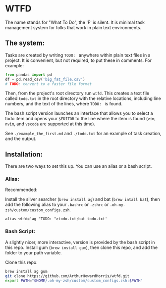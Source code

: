 # WTFD

The name stands for "What To Do", the 'F' is silent. It is minimal task
management system for folks that work in plain text environments.


## The system:

Tasks are created by writing `TODO: ` anywhere within plain text files in a
project. It is convenient,  but not required, to put these in comments. For
example:

```python 
from pandas import pd 
df = pd.read_csv('big_fat_file.csv')
# TODO: convert to a faster file format 
```

Then, from the project's root directory run `wtfd`. This creates a text file
called `todo.txt` in the root directory with the relative locations, including
line numbers, and the text of the lines, where `TODO: ` is found.

The bash script version launches an interface that allows you to select a todo item and opens your `$EDITOR` to the line where the item is found (`vim`, `nvim`, and `vscode` are supported at this time).

See `./example_the_first.md` and `./todo.txt` for an example of task creation, and the output.

## Installation:

There are two ways to set this up. You can use an alias or a bash script.

### Alias:

Recommended: 

Install the silver searcher (`brew install ag`) and bat (`brew intall bat`), then add the following alias to your `.bashrc` or `.zshrc` or `.oh-my-zsh/custom/custom_configs.zsh`.

```
alias wtfd='ag "TODO: ">todo.txt;bat todo.txt'
```

### Bash Script:

A slightly nicer, more interactive, version is provided by the bash script in this repo.
Install gum (`brew install gum`), then clone this repo, and add the folder to your path variable.

Clone this repo:
```bash 
brew install ag gum 
git clone https://github.com/ArthurHowardMorris/wtfd.git 
export PATH="$HOME/.oh-my-zsh/custom/custom_configs.zsh:$PATH"
```


